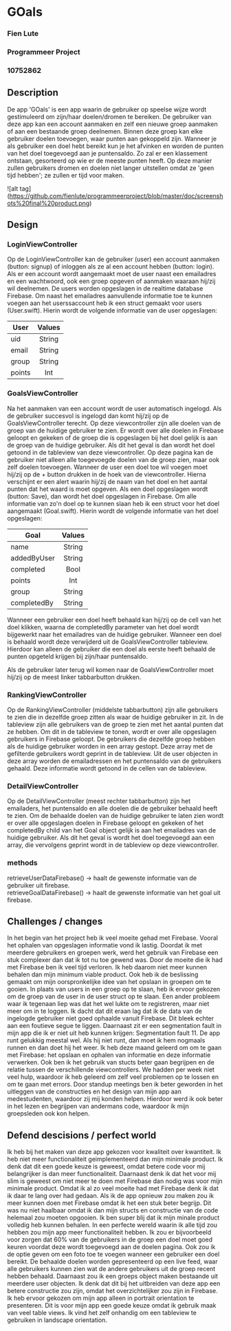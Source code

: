 # GOals 
### Fien Lute
### Programmeer Project 
### 10752862


## Description

De app 'GOals' is een app waarin de gebruiker op speelse wijze wordt gestimuleerd om zijn/haar doelen/dromen te bereiken. De gebruiker van deze app kan een account aanmaken en zelf een nieuwe groep aanmaken of aan een bestaande groep deelnemen. Binnen deze groep kan elke gebruiker doelen toevoegen, waar punten aan gekoppeld zijn. Wanneer je als gebruiker een doel hebt bereikt kun je het afvinken en worden de punten van het doel toegevoegd aan je puntensaldo. Zo zal er een klassement ontstaan, gesorteerd op wie er de meeste punten heeft. Op deze manier zullen gebruikers dromen en doelen niet langer uitstellen omdat ze 'geen tijd hebben'; ze zullen er tijd voor maken. 

![alt tag] (https://github.com/fienlute/programmeerproject/blob/master/doc/screenshots%20final%20product.png)

## Design

### LoginViewController
Op de LoginViewController kan de gebruiker (user) een account aanmaken (button: signup) of inloggen als ze al een account hebben (button: login). Als er een account wordt aangemaakt moet de user naast een emailadres en een wachtwoord, ook een groep opgeven of aanmaken waaraan hij/zij wil deelnemen. De users worden opgeslagen in de realtime database Firebase. Om naast het emailadres aanvullende informatie toe te kunnen voegen aan het userssaccount heb ik een struct gemaakt voor users (User.swift). Hierin wordt de volgende informatie van de user opgeslagen: 

| User   | Values | 
| -------|:------:| 
| uid    | String |   
| email  | String |   
| group  | String |   
| points | Int    |   

### GoalsViewController
Na het aanmaken van een account wordt de user automatisch ingelogd. Als de gebruiker succesvol is ingelogd dan komt hij/zij op de GoalsViewController terecht. Op deze viewcontroller zijn alle doelen van de groep van de huidige gebruiker te zien. Er wordt over alle doelen in Firebase geloopt en gekeken of de groep die is opgeslagen bij het doel gelijk is aan de groep van de huidige gebruiker. Als dit het geval is dan wordt het doel getoond in de tableview van deze viewcontroller. Op deze pagina kan de gebruiker niet alleen alle toegevoegde doelen van de groep zien, maar ook zelf doelen toevoegen. Wanneer de user een doel toe wil voegen moet hij/zij op de + button drukken in de hoek van de viewcontroller. Hierna verschijnt er een alert waarin hij/zij de naam van het doel en het aantal punten dat het waard is moet opgeven. Als een doel opgeslagen wordt (button: Save), dan wordt het doel opgeslagen in Firebase. Om alle informatie van zo'n doel op te kunnen slaan heb ik een struct voor het doel aangemaakt (Goal.swift). Hierin wordt de volgende informatie van het doel opgeslagen: 

| Goal       | Values | 
| -------    |:------:| 
| name       | String |     
| addedByUser| String |       
| completed  | Bool   |       
| points     | Int    |      
| group      | String |      
| completedBy| String | 

Wanneer een gebruiker een doel heeft behaald kan hij/zij op de cell van het doel klikken, waarna de completedBy parameter van het doel wordt bijgewerkt naar het emailadres van de huidige gebruiker. Wanneer een doel is behaald wordt deze verwijderd uit de GoalsViewController tableview. Hierdoor kan alleen de gebruiker die een doel als eerste heeft behaald de punten opgeteld krijgen bij zijn/haar puntensaldo. 

Als de gebruiker later terug wil komen naar de GoalsViewController moet hij/zij op de meest linker tabbarbutton drukken. 

### RankingViewController
Op de RankingViewController (middelste tabbarbutton) zijn alle gebruikers te zien die in dezelfde groep zitten als waar de huidige gebruiker in zit. In de tableview zijn alle gebruikers van de groep te zien met het aantal punten dat ze hebben. Om dit in de tableview te tonen, wordt er over alle opgeslagen gebruikers in Firebase geloopt. De gebruikers die dezelfde groep hebben als de huidige gebruiker worden in een array gestopt. Deze array met de gefilterde gebruikers wordt geprint in de tableview. Uit de user objecten in deze array worden de emailadressen en het puntensaldo van de gebruikers gehaald. Deze informatie wordt getoond in de cellen van de tableview.

### DetailViewController
Op de DetailViewController (meest rechter tabbarbutton) zijn het emailaders, het puntensaldo en alle doelen die de gebruiker behaald heeft te zien. Om de behaalde doelen van de huidige gebruiker te laten zien wordt er over alle opgeslagen doelen in Firebase geloopt en gekeken of het completedBy child van het Goal object gelijk is aan het emailadres van de huidige gebruiker. Als dit het geval is wordt het doel  toegevoegd aan een array, die vervolgens geprint wordt in de tableview op deze viewcontroller. 

### methods 
retrieveUserDataFirebase() -> haalt de gewenste informatie van de gebruiker uit firebase.  
retrieveGoalDataFirebase() -> haalt de gewenste informatie van het goal uit firebase.


## Challenges / changes 
In het begin van het project heb ik veel moeite gehad met Firebase. Vooral het ophalen van opgeslagen informatie vond ik lastig. Doordat ik met meerdere gebruikers en groepen werk, werd het gebruik van Firebase een stuk complexer dan dat ik tot nu toe gewend was. Door de moeite die ik had met Firebase ben ik veel tijd verloren. Ik heb daarom niet meer kunnen behalen dan mijn minimum viable product. Ook heb ik de beslissing gemaakt om mijn oorspronkelijke idee van het opslaan in groepen om te gooien. In plaats van users in een groep op te slaan, heb ik ervoor gekozen om de groep van de user in de user struct op te slaan. Een ander probleem waar ik tegenaan liep was dat het wel lukte om te registreren, maar niet meer om in te loggen. Ik dacht dat dit eraan lag dat ik de data van de ingelogde gebruiker niet goed ophaalde vanuit Firebase. Dit bleek echter aan een foutieve segue te liggen. Daarnaast zit er een segmentation fault in mijn app die ik er niet uit heb kunnen krijgen: Segmentation fault 11. De app runt gelukkig meestal wel. Als hij niet runt, dan moet ik hem nogmaals runnen en dan doet hij het weer.
Ik heb deze maand geleerd om om te gaan met Firebase: het opslaan en ophalen van informatie en deze informatie verwerken. Ook ben ik het gebruik van stucts beter gaan begrijpen en de relatie tussen de verschillende viewcontrollers. We hadden per week niet veel hulp, waardoor ik heb geleerd om zelf veel problemen op te lossen en om te gaan met errors. Door standup meetings ben ik beter geworden in het uitleggen van de constructies en het design van mijn app aan medestudenten, waardoor zij mij konden helpen. Hierdoor werd ik ook beter in het lezen en begrijpen van andermans code, waardoor ik mijn groepsleden ook kon helpen. 


## Defend descisions / perfect world
Ik heb bij het maken van deze app gekozen voor kwaliteit over kwantiteit. Ik heb niet meer functionaliteit geimplementeerd dan mijn minimale product. Ik denk dat dit een goede keuze is geweest, omdat betere code voor mij belangrijker is dan meer functionaliteit. Daarnaast denk ik dat het voor mij slim is geweest om niet meer te doen met Firebase dan nodig was voor mijn minimale product. Omdat ik al zo veel moeite had met Firebase denk ik dat ik daar te lang over had gedaan. Als ik de app opnieuw zou maken zou ik meer kunnen doen met Firebase omdat ik het een stuk beter begrijp. Dit was nu niet haalbaar omdat ik dan mijn structs en constructie van de code helemaal zou moeten opgooien. 
Ik ben super blij dat ik mijn minale product volledig heb kunnen behalen. In een perfecte wereld waarin ik alle tijd zou hebben zou mijn app meer functionaliteit hebben. Ik zou er bijvoorbeeld voor zorgen dat 60% van de gebruikers in de groep een doel moet goed keuren voordat deze wordt toegevoegd aan de doelen pagina. Ook zou ik de optie geven om een foto toe te voegen wanneer een gebruiker een doel bereikt. De behaalde doelen worden gepresenteerd op een live feed, waar alle gebruikers kunnen zien wat de andere gebruikers uit de groep recent hebben behaald. Daarnaast zou ik een groeps object maken bestaande uit meerdere user objecten. Ik denk dat dit bij het uitbreiden van deze app een betere constructie zou zijn, omdat het overzichtelijker zou zijn in Firebase. Ik heb ervoor gekozen om mijn app alleen in portrait orientation te presenteren. Dit is voor mijn app een goede keuze omdat ik gebruik maak van veel table views. Ik vind het zelf onhandig om een tableview te gebruiken in landscape orientation. 

